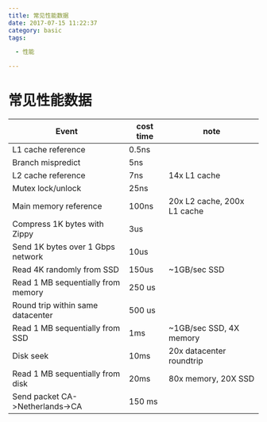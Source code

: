 ```yaml
---
title: 常见性能数据
date: 2017-07-15 11:22:37
category: basic
tags:

  - 性能

---
```


# 常见性能数据

Event | cost time| note | 
---- | --- |-----|
L1 cache reference | 0.5ns |
Branch mispredict |  5ns |
L2 cache reference |  7ns | 14x L1 cache
Mutex lock/unlock | 25ns |
Main memory reference|100ns|20x L2 cache, 200x L1 cache
Compress 1K bytes with Zippy|3us|
Send 1K bytes over 1 Gbps network|10us|
Read 4K randomly from SSD|150us|~1GB/sec SSD
Read 1 MB sequentially from memory|250 us|
Round trip within same datacenter|500 us|
Read 1 MB sequentially from SSD|1ms|~1GB/sec SSD, 4X memory
Disk seek|10ms|20x datacenter roundtrip
Read 1 MB sequentially from disk|20ms|80x memory, 20X SSD
Send packet CA->Netherlands->CA|150 ms|
